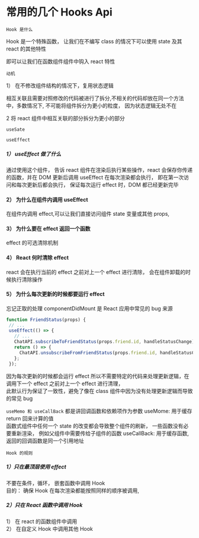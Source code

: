 # 常用的几个 Hooks Api

`Hook 是什么`

Hook 是一个特殊函数， 让我们在不编写 class 的情况下可以使用 state 及其 react 的其他特性

即可以让我们在函数组件组件中钩入 react 特性

`动机`

1） 在不修改组件结构的情况下，复用状态逻辑

相互关联且需要对照修改的代码被进行了拆分,不相关的代码却放在同一个方法中，多数情况下, 不可能将组件拆分为更小的粒度， 因为状态逻辑无处不在

2 将 react 组件中相互关联的部分拆分为更小的部分

`useSate`

`useEffect`

##### 1） useEffect 做了什么

通过使用这个组件， 告诉 react 组件在渲染后执行某些操作，react 会保存你传递的函数，并在 DOM 更新后调用
useEffect 在每次渲染都会执行， 即在第一次访问和每次更新后都会执行， 保证每次运行 effect 时，DOM 都已经更新完毕

#### 2） 为什么在组件内调用 useEffect

在组件内调用 effect,可以让我们直接访问组件 state 变量或其他 props,

#### 3） 为什么要在 effect 返回一个函数

effect 的可选清除机制

#### 4） React 何时清除 effect

react 会在执行当前的 effect 之前对上一个 effect 进行清除， 会在组件卸载的时候执行清除操作

#### 5） 为什么每次更新的时候都要运行 effect

忘记正取的处理 componentDidMount 是 React 应用中常见的 bug 来源

```js
function FriendStatus(props) {
 // ...
 useEffect(() => {
   // ...
   ChatAPI.subscribeToFriendStatus(props.friend.id, handleStatusChange);
   return () => {
     ChatAPI.unsubscribeFromFriendStatus(props.friend.id, handleStatusChange);
   };
 });
```

因为每次更新的时候都会运行 effect 所以不需要特定的代码来处理更新逻辑，在调用下一个 effect 之前对上一个 effect 进行清理，  
此默认行为保证了一致性，避免了像在 class 组件中因为没有处理更新逻辑而导致的常见 bug

`useMemo 和 useCallBack`
都是讲回调函数和依赖项作为参数
useMome: 用于缓存 return 回来计算的值  
函数式组件中任何一个 state 的改变都会导致整个组件的刷新， 一些函数没有必要重新渲染， 例如父组件中需要传给子组件的函数
useCallBack: 用于缓存函数,返回的回调函数是同一个引用地址

`Hook 的规则`

##### 1）只在最顶层使用 effect

不要在条件，循环， 嵌套函数中调用 Hook  
 目的： 确保 Hook 在每次渲染都能按照同样的顺序被调用,

##### 2）只在 React 函数中调用 Hook

1） 在 react 的函数组件中调用  
 2） 在自定义 Hook 中调用其他 Hook
